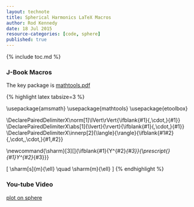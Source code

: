 ```yaml
---
layout: technote
title: Spherical Harmonics LaTeX Macros
author: Rod Kennedy
date: 18 Jul 2015
resource-categories: [code, sphere]
published: true
---
```


{% include toc.md %}

### J-Book Macros

The key package is [mathtools.pdf](http://texdoc.net/texmf-dist/doc/latex/mathtools/mathtools.pdf)

{% highlight latex tabsize=3 %}

\usepackage{amsmath}
\usepackage{mathtools}
\usepackage{etoolbox}

\DeclarePairedDelimiterX\norm[1]\lVert\rVert{\ifblank{#1}{\,\cdot\,}{#1}}
\DeclarePairedDelimiterX\abs[1]{\lvert}{\rvert}{\ifblank{#1}{\,\cdot\,}{#1}}
\DeclarePairedDelimiterX\innerp[2]{\langle}{\rangle}{\ifblank{#1#2}{\,\cdot\,,\cdot\,}{#1,#2}}

\newcommand{\sharm}[3][]{\ifblank{#1}{Y^{#2}_{#3}}{\prescript{}{#1}Y^{#2}_{#3}}}

\[
	\sharm[s]{m}{\ell} \quad \sharm{m}{\ell}
\]
{% endhighlight %}

### You-tube Video

[plot on sphere](https://www.youtube.com/watch?v=NB6rDT4ycVY)
